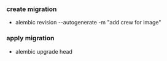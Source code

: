 ### create migration

- alembic revision --autogenerate -m "add crew for image"

### apply migration

- alembic upgrade head
